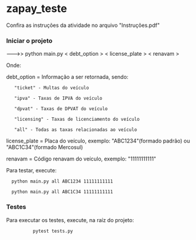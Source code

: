 # zapay_teste

Confira as instruções da atividade no arquivo "Instruções.pdf"

### Iniciar o projeto

--->> python main.py < debt_option > < license_plate > < renavam >

Onde:


debt_option = Informação a ser retornada, sendo:


       
       "ticket" - Multas do veículo
       
       "ipva" - Taxas de IPVA do veículo
       
       "dpvat" - Taxas de DPVAT do veículo
       
       "licensing" - Taxas de licenciamento do veículo
       
       "all" - Todas as taxas relacionadas ao veículo
       
       
       
license_plate = Placa do veículo, exemplo: "ABC1234"(formado padrão) ou "ABC1C34"(formado Mercosul)

renavam = Código renavam do veículo, exemplo: "11111111111"

Para testar, execute:

      python main.py all ABC1234 11111111111
      
      python main.py all ABC1C34 11111111111



### Testes

Para executar os testes, execute, na raíz do projeto:

              pytest tests.py
